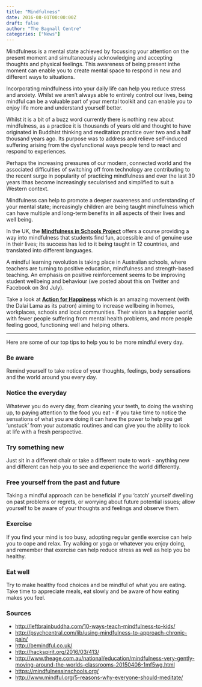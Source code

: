 ```yaml
---
title: "Mindfulness"
date: 2016-08-01T00:00:00Z
draft: false
author: "The Bagnall Centre"
categories: ["News"]
---
```



Mindfulness is a mental state achieved by focussing your attention on the present moment and simultaneously acknowledging and accepting thoughts and physical feelings. This awareness of being present inthe moment can enable you to create mental space to respond in new and different ways to situations.

Incorporating mindfulness into your daily life can help you reduce stress and anxiety. Whilst we aren’t always able to entirely control our lives, being mindful can be a valuable part of your mental toolkit and can enable you to enjoy life more and understand yourself better.

Whilst it is a bit of a buzz word currently there is nothing new about mindfulness, as a practice it is thousands of years old and thought to have originated in Buddhist thinking and meditation practice over two and a half thousand years ago. Its purpose was to address and relieve self-induced suffering arising from the dysfunctional ways people tend to react and respond to experiences.

Perhaps the increasing pressures of our modern, connected world and the associated difficulties of switching off from technology are contributing to the recent surge in popularity of practicing mindfulness and over the last 30 years ithas become increasingly secularised and simplified to suit a Western context.

Mindfulness can help to promote a deeper awareness and understanding of your mental state; increasingly children are being taught mindfulness which can have multiple and long-term benefits in all aspects of their lives and well being.

In the UK, the [**Mindfulness in Schools Project**](https://mindfulnessinschools.org/) offers a course providing a way into mindfulness that students find fun, accessible and of genuine use in their lives; its success has led to it being taught in 12 countries, and translated into different languages.

A mindful learning revolution is taking place in Australian schools, where teachers are turning to positive education, mindfulness and strength-based teaching. An emphasis on positive reinforcement seems to be improving student wellbeing and behaviour (we posted about this on Twitter and Facebook on 3rd July).

Take a look at [**Action for Happiness**](http://www.actionforhappiness.org/) which is an amazing movement (with the Dalai Lama as its patron) aiming to increase wellbeing in homes, workplaces, schools and local communities. Their vision is a happier world, with fewer people suffering from mental health problems, and more people feeling good, functioning well and helping others.

---

Here are some of our top tips to help you to be more mindful every day.

### Be aware

Remind yourself to take notice of your thoughts, feelings, body sensations and the world around you every day.

### Notice the everyday

Whatever you do every day, from cleaning your teeth, to doing the washing up, to paying attention to the food you eat - if you take time to notice the sensations of what you are doing it can have the power to help you get ‘unstuck’ from your automatic routines and can give you the ability to look at life with a fresh perspective.

### Try something new

Just sit in a different chair or take a different route to work - anything new and different can help you to see and experience the world differently.

### Free yourself from the past and future

Taking a mindful approach can be beneficial if you ‘catch’ yourself dwelling on past problems or regrets, or worrying about future potential issues; allow yourself to be aware of your thoughts and feelings and observe them.

### Exercise

If you find your mind is too busy, adopting regular gentle exercise can help you to cope and relax. Try walking or yoga or whatever you enjoy doing, and remember that exercise can help reduce stress as well as help you be healthy.

### Eat well

Try to make healthy food choices and be mindful of what you are eating. Take time to appreciate meals, eat slowly and be aware of how eating makes you feel.

### Sources

* http://leftbrainbuddha.com/10-ways-teach-mindfulness-to-kids/
* http://psychcentral.com/lib/using-mindfulness-to-approach-chronic-pain/
* http://bemindful.co.uk/
* http://hackspirit.org/2016/03/413/
* http://www.theage.com.au/national/education/mindfulness-very-gently-moving-around-the-worlds-classrooms-20150406-1mf5wg.html
* https://mindfulnessinschools.org/
* http://www.mindful.org/5-reasons-why-everyone-should-meditate/